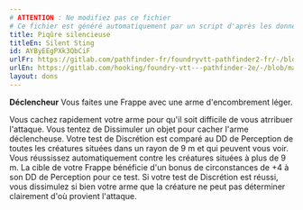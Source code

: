 ```yaml
---
# ATTENTION : Ne modifiez pas ce fichier
# Ce fichier est généré automatiquement par un script d'après les données du module Foundry VTT officiel et de sa traduction
title: Piqûre silencieuse
titleEn: Silent Sting
id: AYByEEgPXk3QbCiF
urlFr: https://gitlab.com/pathfinder-fr/foundryvtt-pathfinder2-fr/-/blob/master/data/feats/AYByEEgPXk3QbCiF.htm
urlEn: https://gitlab.com/hooking/foundry-vtt---pathfinder-2e/-/blob/master/packs/data/feats.db/silent-sting.json
layout: dons
---
```

**Déclencheur** Vous faites une Frappe avec une arme d'encombrement léger.

Vous cachez rapidement votre arme pour qu'il soit difficile de vous atrribuer l'attaque. Vous tentez de Dissimuler un objet pour cacher l'arme déclencheuse. Votre test de Discrétion est comparé au DD de Perception de toutes les créatures situées dans un rayon de 9 m et qui peuvent vous voir. Vous réussissez automatiquement contre les créatures situées à plus de 9 m. La cible de votre Frappe bénéficie d'un bonus de circonstances de +4 à son DD de Perception pour ce test. Si votre test de Discrétion est réussi, vous dissimulez si bien votre arme que la créature ne peut pas déterminer clairement d'où provient l'attaque.
